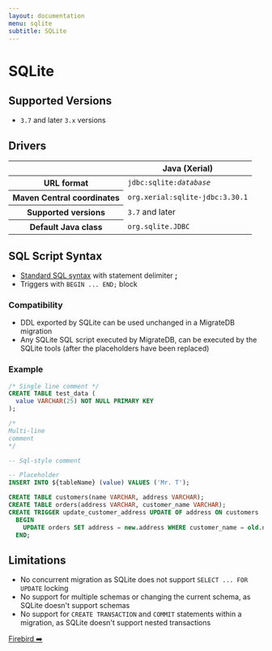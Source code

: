 ```yaml
---
layout: documentation
menu: sqlite
subtitle: SQLite
---
```


# SQLite

## Supported Versions

- `3.7` and later `3.x` versions

## Drivers

<table class="table">
<thead>
<tr>
<th></th>
<th>Java (Xerial)</th>
</tr>
</thead>
<tr>
<th>URL format</th>
<td><code>jdbc:sqlite:<i>database</i></code></td>
</tr>
<tr>
<th>Maven Central coordinates</th>
<td><code>org.xerial:sqlite-jdbc:3.30.1</code></td>
</tr>
<tr>
<th>Supported versions</th>
<td><code>3.7</code> and later</td>
</tr>
<tr>
<th>Default Java class</th>
<td><code>org.sqlite.JDBC</code></td>
</tr>
</table>

## SQL Script Syntax

- [Standard SQL syntax](/migratedb/documentation/concepts/migrations#sql-based-migrations#syntax) with statement
  delimiter **;**
- Triggers with `BEGIN ... END;` block

### Compatibility

- DDL exported by SQLite can be used unchanged in a MigrateDB migration
- Any SQLite SQL script executed by MigrateDB, can be executed by the SQLite tools (after the placeholders have been
  replaced)

### Example

```sql
/* Single line comment */
CREATE TABLE test_data (
  value VARCHAR(25) NOT NULL PRIMARY KEY
);

/*
Multi-line
comment
*/

-- Sql-style comment

-- Placeholder
INSERT INTO ${tableName} (value) VALUES ('Mr. T');

CREATE TABLE customers(name VARCHAR, address VARCHAR);
CREATE TABLE orders(address VARCHAR, customer_name VARCHAR);
CREATE TRIGGER update_customer_address UPDATE OF address ON customers
  BEGIN
    UPDATE orders SET address = new.address WHERE customer_name = old.name;
  END;
```

## Limitations

- No concurrent migration as SQLite does not support `SELECT ... FOR UPDATE` locking
- No support for multiple schemas or changing the current schema, as SQLite doesn't support schemas
- No support for `CREATE TRANSACTION` and `COMMIT` statements within a migration, as SQLite doesn't support nested
  transactions

<p class="next-steps">
    <a class="btn btn-primary" href="/migratedb/documentation/database/firebird">Firebird ➡️</a>
</p>
